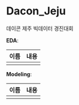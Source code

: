 # Dacon_Jeju
데이콘 제주 빅데이터 경진대회

**EDA**: 

|  이름  |              내용              |
| :----: | :--------------------------: |
| []() |   |


**Modeling**: 

|  이름  |              내용              |
| :----: | :--------------------------: |
| []() |   |
